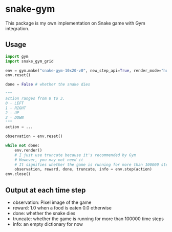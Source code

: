 # snake-gym

This package is my own implementation on Snake game with Gym integration.

## Usage

```python
import gym
import snake_gym_grid

env = gym.make("snake-gym-10x20-v0", new_step_api=True, render_mode="human")
env.reset()

done = False # whether the snake dies

"""
action ranges from 0 to 3.
0 - LEFT
1 - RIGHT
2 - UP
3 - DOWN
"""
action = ...

observation = env.reset()

while not done:
    env.render()
    # I just use truncate because it's recommended by Gym
    # However, you may not need it
    # It signifies whether the game is running for more than 100000 steps
    observation, reward, done, truncate, info = env.step(action)
env.close()
```

## Output at each time step

- observation: Pixel image of the game
- reward: 1.0 when a food is eaten 0.0 otherwise
- done: whether the snake dies
- truncate: whether the game is running for more than 100000 time steps
- info: an empty dictionary for now
